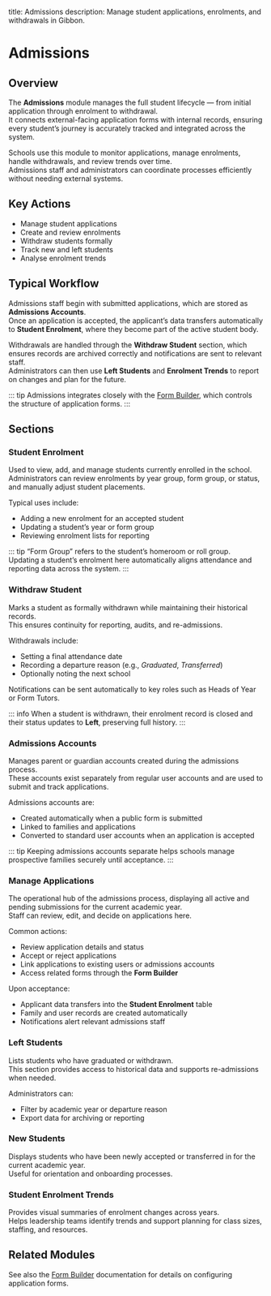 title: Admissions
description: Manage student applications, enrolments, and withdrawals in Gibbon.

# Admissions

## Overview
The **Admissions** module manages the full student lifecycle — from initial application through enrolment to withdrawal.  
It connects external-facing application forms with internal records, ensuring every student’s journey is accurately tracked and integrated across the system.

Schools use this module to monitor applications, manage enrolments, handle withdrawals, and review trends over time.  
Admissions staff and administrators can coordinate processes efficiently without needing external systems.

## Key Actions
- Manage student applications  
- Create and review enrolments  
- Withdraw students formally  
- Track new and left students  
- Analyse enrolment trends  

## Typical Workflow
Admissions staff begin with submitted applications, which are stored as **Admissions Accounts**.  
Once an application is accepted, the applicant’s data transfers automatically to **Student Enrolment**, where they become part of the active student body.

Withdrawals are handled through the **Withdraw Student** section, which ensures records are archived correctly and notifications are sent to relevant staff.  
Administrators can then use **Left Students** and **Enrolment Trends** to report on changes and plan for the future.

::: tip
Admissions integrates closely with the [Form Builder](../system-admin/form-builder.md), which controls the structure of application forms.
:::

## Sections

### Student Enrolment
Used to view, add, and manage students currently enrolled in the school. Administrators can review enrolments by year group, form group, or status, and manually adjust student placements.

Typical uses include:
- Adding a new enrolment for an accepted student  
- Updating a student’s year or form group  
- Reviewing enrolment lists for reporting  

::: tip
“Form Group” refers to the student’s homeroom or roll group.  
Updating a student’s enrolment here automatically aligns attendance and reporting data across the system.
:::

### Withdraw Student
Marks a student as formally withdrawn while maintaining their historical records.  
This ensures continuity for reporting, audits, and re-admissions.

Withdrawals include:
- Setting a final attendance date  
- Recording a departure reason (e.g., *Graduated*, *Transferred*)  
- Optionally noting the next school  

Notifications can be sent automatically to key roles such as Heads of Year or Form Tutors.

::: info
When a student is withdrawn, their enrolment record is closed and their status updates to **Left**, preserving full history.
:::

### Admissions Accounts
Manages parent or guardian accounts created during the admissions process.  
These accounts exist separately from regular user accounts and are used to submit and track applications.

Admissions accounts are:
- Created automatically when a public form is submitted  
- Linked to families and applications  
- Converted to standard user accounts when an application is accepted  

::: tip
Keeping admissions accounts separate helps schools manage prospective families securely until acceptance.
:::

### Manage Applications
The operational hub of the admissions process, displaying all active and pending submissions for the current academic year.  
Staff can review, edit, and decide on applications here.

Common actions:
- Review application details and status  
- Accept or reject applications  
- Link applications to existing users or admissions accounts  
- Access related forms through the **Form Builder**

Upon acceptance:
- Applicant data transfers into the **Student Enrolment** table  
- Family and user records are created automatically  
- Notifications alert relevant admissions staff  

### Left Students
Lists students who have graduated or withdrawn.  
This section provides access to historical data and supports re-admissions when needed.

Administrators can:
- Filter by academic year or departure reason  
- Export data for archiving or reporting  

### New Students
Displays students who have been newly accepted or transferred in for the current academic year.  
Useful for orientation and onboarding processes.

### Student Enrolment Trends
Provides visual summaries of enrolment changes across years.  
Helps leadership teams identify trends and support planning for class sizes, staffing, and resources.

## Related Modules
See also the [Form Builder](../system-admin/form-builder.md) documentation for details on configuring application forms.
